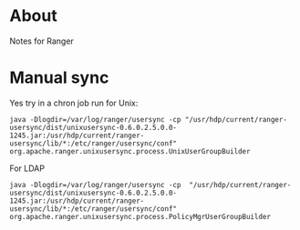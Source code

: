 # About

Notes for Ranger

# Manual sync

Yes try in a chron job run for Unix:

```
java -Dlogdir=/var/log/ranger/usersync -cp "/usr/hdp/current/ranger-usersync/dist/unixusersync-0.6.0.2.5.0.0-1245.jar:/usr/hdp/current/ranger-usersync/lib/*:/etc/ranger/usersync/conf" org.apache.ranger.unixusersync.process.UnixUserGroupBuilder
```

For LDAP
```
java -Dlogdir=/var/log/ranger/usersync -cp  "/usr/hdp/current/ranger-usersync/dist/unixusersync-0.6.0.2.5.0.0-1245.jar:/usr/hdp/current/ranger-usersync/lib/*:/etc/ranger/usersync/conf" org.apache.ranger.unixusersync.process.PolicyMgrUserGroupBuilder
```
